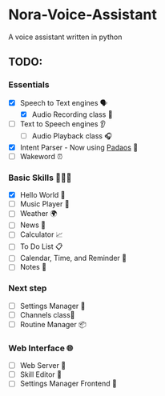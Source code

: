 # Nora-Voice-Assistant
A voice assistant written in python

## TODO: 
### Essentials
- [x] Speech to Text engines 🗣️
    - [X] Audio Recording class 🎤
- [ ] Text to Speech engines 👂
    - [ ] Audio Playback class  🎧
- [X] Intent Parser - Now using [Padaos](https://github.com/MycroftAI/padaos) 🤔
- [ ] Wakeword ⏰

### Basic Skills 🤹🏻‍♀️
- [X] Hello World 👋
- [ ] Music Player 🎵
- [ ] Weather 🌍
- [ ] News 📰
- [ ] Calculator 📈
- [ ] To Do List 📋
- [ ] Calendar, Time, and Reminder 📅
- [ ] Notes 📝

### Next step
- [ ] Settings Manager 🔧
- [ ] Channels class📡
- [ ] Routine Manager 📦

### Web Interface 🌐
- [ ] Web Server 🚀
- [ ] Skill Editor 📝
- [ ] Settings Manager Frontend 🔧